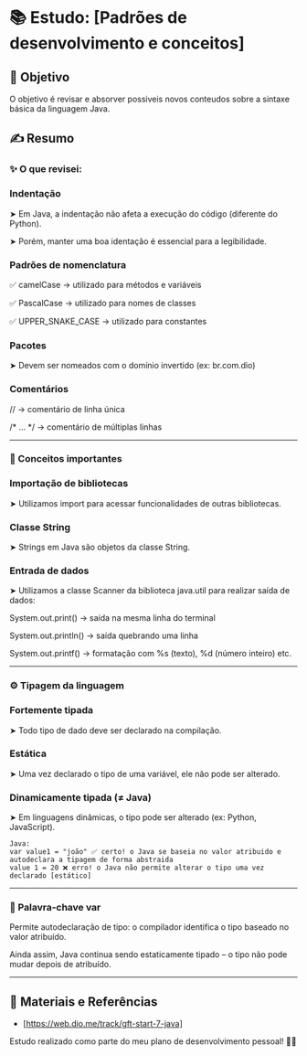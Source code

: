 # 📚 Estudo: [Padrões de desenvolvimento e conceitos]

## 🎯 Objetivo
O objetivo é revisar e absorver possiveis novos conteudos sobre a sintaxe básica da linguagem Java.

## ✍️ Resumo
### ✨ O que revisei:

### Indentação

➤ Em Java, a indentação não afeta a execução do código (diferente do Python).

➤ Porém, manter uma boa identação é essencial para a legibilidade.

### Padrões de nomenclatura

✅ camelCase → utilizado para métodos e variáveis

✅ PascalCase → utilizado para nomes de classes

✅ UPPER_SNAKE_CASE → utilizado para constantes

### Pacotes

➤ Devem ser nomeados com o domínio invertido (ex: br.com.dio)

### Comentários

// → comentário de linha única

/* ... */ → comentário de múltiplas linhas

---

### 🧠 Conceitos importantes

### Importação de bibliotecas

➤ Utilizamos import para acessar funcionalidades de outras bibliotecas.

### Classe String

➤ Strings em Java são objetos da classe String.

### Entrada de dados

➤ Utilizamos a classe Scanner da biblioteca java.util para realizar saída de dados:

System.out.print() → saída na mesma linha do terminal

System.out.println() → saída quebrando uma linha

System.out.printf() → formatação com %s (texto), %d (número inteiro) etc.

---

### ⚙️ Tipagem da linguagem

### Fortemente tipada

➤ Todo tipo de dado deve ser declarado na compilação.

### Estática

➤ Uma vez declarado o tipo de uma variável, ele não pode ser alterado.

### Dinamicamente tipada (≠ Java)

➤ Em linguagens dinâmicas, o tipo pode ser alterado (ex: Python, JavaScript).

```
Java:
var value1 = "joão" ✅ certo! o Java se baseia no valor atribuido e autodeclara a tipagem de forma abstraida
value 1 = 20 ❌ erro! o Java não permite alterar o tipo uma vez declarado [estático]

```
---

### 🧪 Palavra-chave var

Permite autodeclaração de tipo: o compilador identifica o tipo baseado no valor atribuído.

Ainda assim, Java continua sendo estaticamente tipado – o tipo não pode mudar depois de atribuído.

---

## 🚀 Materiais e Referências
- [https://web.dio.me/track/gft-start-7-java]


Estudo realizado como parte do meu plano de desenvolvimento pessoal! 🚀✨


